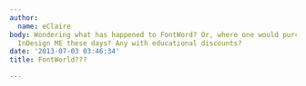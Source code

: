 ```yaml
---
author:
  name: eClaire
body: Wondering what has happened to FontWord? Or, where one would purchase Adobe
  InDesign ME these days? Any with educational discounts?
date: '2013-07-03 03:46:34'
title: FontWorld???

---
```

